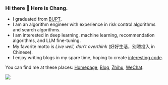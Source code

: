 ### Hi there 👋 Here is Chang.

- I graduated from [BUPT](https://www.bupt.edu.cn/).
- I am an algorithm engineer with experience in risk control algorithms and search algorithms.
- I am interested in deep learning, machine learning, recommendation algorithms, and LLM fine-tuning.
- My favorite motto is *Live well, don't overthink* (好好生活，别嗯投入 in Chinese).
- I enjoy writing blogs in my spare time, hoping to create [interesting code](https://stellartide.github.io/orthodox/#6-fun-projects).

You can find me at these places: [Homepage](https://stellartide.github.io/), [Blog](https://luochang212.github.io), [Zhihu](https://www.zhihu.com/people/Fashionable), [WeChat](https://luochang212.github.io/images/wechat.jpg).

![](https://github-readme-stats.vercel.app/api?username=luochang212&show_icons=true&theme=tokyonight&include_all_commits=true&count_private=true)